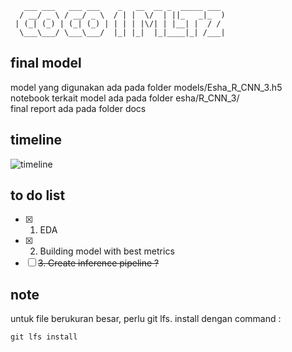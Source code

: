       ___ ___   ___ ___    _   __  __ _  _____ ___ 
      / __/ _ \ / __/ _ \  / | |  \/  | ||_   _|_  )
     | (_| (_) | (_| (_) | | | | |\/| | |__| |  / / 
      \___\___/ \___\___/  |_| |_|  |_|____|_| /___|
                                                
## final model
model yang digunakan ada pada folder models/Esha_R_CNN_3.h5 \
notebook terkait model ada pada folder esha/R_CNN_3/ \
final report ada pada folder docs

## timeline
![timeline](https://i.ibb.co/7Qq6k52/photo-2022-07-20-16-06-49.jpg)

## to do list
- [x] 1. EDA
- [x] 2. Building model with best metrics
- [ ] ~~3. Create inference pipeline ?~~

## note
untuk file berukuran besar, perlu git lfs. install dengan command :
```
git lfs install
```